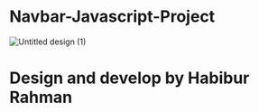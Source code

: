# Navbar-Javascript-Project


![Untitled design (1)](https://user-images.githubusercontent.com/71895811/125456412-162f8a4e-bc0c-4f2a-8264-b56a575f08c1.png)
# Design and develop by Habibur Rahman
